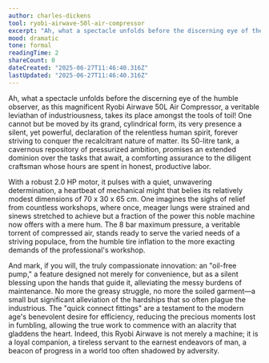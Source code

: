 ```yaml
---
author: charles-dickens
tool: ryobi-airwave-50l-air-compressor
excerpt: "Ah, what a spectacle unfolds before the discerning eye of the humble observer, as this magnificent Ryobi Airwave 50L Air Compressor, a veritable leviathan of industriousness, takes its place amongst the tools of toil!"
mood: dramatic
tone: formal
readingTime: 2
shareCount: 0
dateCreated: "2025-06-27T11:46:40.316Z"
lastUpdated: "2025-06-27T11:46:40.316Z"
---
```


Ah, what a spectacle unfolds before the discerning eye of the humble observer, as this magnificent Ryobi Airwave 50L Air Compressor, a veritable leviathan of industriousness, takes its place amongst the tools of toil! One cannot but be moved by its grand, cylindrical form, its very presence a silent, yet powerful, declaration of the relentless human spirit, forever striving to conquer the recalcitrant nature of matter. Its 50-litre tank, a cavernous repository of pressurized ambition, promises an extended dominion over the tasks that await, a comforting assurance to the diligent craftsman whose hours are spent in honest, productive labor.

With a robust 2.0 HP motor, it pulses with a quiet, unwavering determination, a heartbeat of mechanical might that belies its relatively modest dimensions of 70 x 30 x 65 cm. One imagines the sighs of relief from countless workshops, where once, meager lungs were strained and sinews stretched to achieve but a fraction of the power this noble machine now offers with a mere hum. The 8 bar maximum pressure, a veritable torrent of compressed air, stands ready to serve the varied needs of a striving populace, from the humble tire inflation to the more exacting demands of the professional's workshop.

And mark, if you will, the truly compassionate innovation: an "oil-free pump," a feature designed not merely for convenience, but as a silent blessing upon the hands that guide it, alleviating the messy burdens of maintenance. No more the greasy struggle, no more the soiled garment—a small but significant alleviation of the hardships that so often plague the industrious. The "quick connect fittings" are a testament to the modern age's benevolent desire for efficiency, reducing the precious moments lost in fumbling, allowing the true work to commence with an alacrity that gladdens the heart. Indeed, this Ryobi Airwave is not merely a machine; it is a loyal companion, a tireless servant to the earnest endeavors of man, a beacon of progress in a world too often shadowed by adversity.
